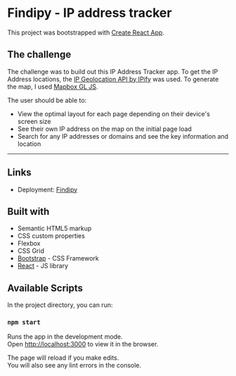 # Findipy - IP address tracker

This project was bootstrapped with [Create React App](https://github.com/facebook/create-react-app).

## The challenge

The challenge was to build out this IP Address Tracker app. To get the IP Address locations, the [IP Geolocation API by IPify](https://geo.ipify.org/) was used. To generate the map, I used [Mapbox GL JS](https://www.mapbox.com/mapbox-gljs).

The user should be able to:

- View the optimal layout for each page depending on their device's screen size
- See their own IP address on the map on the initial page load
- Search for any IP addresses or domains and see the key information and location

---

## Links

- Deployment: [Findipy](https://findipy.vercel.app/)

## Built with

- Semantic HTML5 markup
- CSS custom properties
- Flexbox
- CSS Grid
- [Bootstrap](https://getbootstrap.com/) - CSS Framework
- [React](https://reactjs.org/) - JS library

## Available Scripts

In the project directory, you can run:

### `npm start`

Runs the app in the development mode.\
Open [http://localhost:3000](http://localhost:3000) to view it in the browser.

The page will reload if you make edits.\
You will also see any lint errors in the console.
